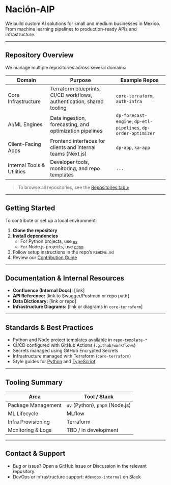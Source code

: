 # Nación-AIP

We build custom AI solutions for small and medium businesses in Mexico.  
From machine learning pipelines to production-ready APIs and infrastructure.

---

## Repository Overview

We manage multiple repositories across several domains:

| Domain                   | Purpose                                                              | Example Repos                                 |
|--------------------------|----------------------------------------------------------------------|-----------------------------------------------|
| Core Infrastructure      | Terraform blueprints, CI/CD workflows, authentication, shared tooling| `core-terraform`, `auth-infra`                |
| AI/ML Engines            | Data ingestion, forecasting, and optimization pipelines              | `dp-forecast-engine`, `dp-etl-pipelines`, `dp-order-optimizer` |
| Client-Facing Apps       | Frontend interfaces for clients and internal teams (Next.js)         | `dp-app`, `ka-app`                            |
| Internal Tools & Utilities | Developer tools, monitoring, and repo templates                   | `...`       |

> To browse all repositories, see the [Repositories tab »](https://github.com/orgs/Nacion-AIP/repositories)

---

## Getting Started

To contribute or set up a local environment:

1. **Clone the repository**
2. **Install dependencies**
   - For Python projects, use [`uv`](https://github.com/astral-sh/uv)
   - For Node.js projects, use [`pnpm`](https://pnpm.io/)
3. Follow setup instructions in the repo’s `README.md`
4. Review our [Contribution Guide](https://github.com/Nacion-AIP/.github/blob/main/CONTRIBUTING.md)

---

## Documentation & Internal Resources

- **Confluence (Internal Docs):** [link]
- **API Reference:** [link to Swagger/Postman or repo path]
- **Data Dictionary:** [link or repo]
- **Infrastructure Diagrams:** [link or diagrams in `core-terraform`]

---

## Standards & Best Practices

- Python and Node project templates available in `repo-template-*`
- CI/CD configured with GitHub Actions (`.github/workflows`)
- Secrets managed using GitHub Encrypted Secrets
- Infrastructure managed with Terraform (`core-terraform`)
- Style guides for [Python](https://link-to-python-style-guide) and [TypeScript](https://link-to-ts-style-guide)

---

## Tooling Summary

| Area              | Tool / Stack                      |
|-------------------|-----------------------------------|
| Package Management| `uv` (Python), `pnpm` (Node.js)   |
| ML Lifecycle      | MLflow                            |
| Infra Provisioning| Terraform                         |
| Monitoring & Logs | TBD / in development              |

---

## Contact & Support

- Bug or issue? Open a GitHub Issue or Discussion in the relevant repository.
- DevOps or infrastructure support: `#devops-internal` on Slack
